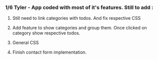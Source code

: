 ###

### 1/6 Tyler - App coded with most of it's features. Still to add :

1. Still need to link categories with todos. And fix respective CSS

2. Add feature to show categories and group them. Once clicked on category show respective todos.

3. General CSS

4. Finish contact form implementation.